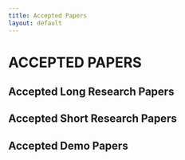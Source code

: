 ```yaml
---
title: Accepted Papers
layout: default
---
```


# ACCEPTED PAPERS

## Accepted Long Research Papers

## Accepted Short Research Papers

## Accepted Demo Papers
